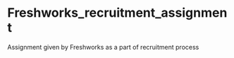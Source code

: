 # Freshworks_recruitment_assignment
 Assignment given by Freshworks as a part of recruitment process
